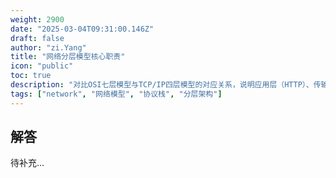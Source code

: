 ```yaml
---
weight: 2900
date: "2025-03-04T09:31:00.146Z"
draft: false
author: "zi.Yang"
title: "网络分层模型核心职责"
icon: "public"
toc: true
description: "对比OSI七层模型与TCP/IP四层模型的对应关系，说明应用层（HTTP）、传输层（TCP）、网络层（IP）、链路层（MAC）的核心功能及协议栈封装过程。"
tags: ["network", "网络模型", "协议栈", "分层架构"]
---
```


## 解答

待补充...

